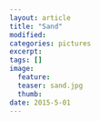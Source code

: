 ```yaml
---
layout: article
title: "Sand"
modified:
categories: pictures
excerpt:
tags: []
image:
  feature:
  teaser: sand.jpg
  thumb:
date: 2015-5-01
---
```


